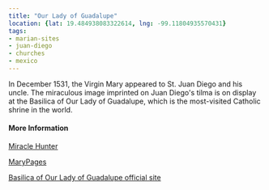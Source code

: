 ```yaml
---
title: "Our Lady of Guadalupe"
location: {lat: 19.484938083322614, lng: -99.11804935570431}
tags:
- marian-sites
- juan-diego
- churches
- mexico
---
```


In December 1531, the Virgin Mary appeared to St. Juan Diego and his uncle.  The miraculous image imprinted on Juan Diego's tilma is on display at the Basilica of Our Lady of Guadalupe, which is the most-visited Catholic shrine in the world.

#### More Information

[Miracle Hunter](https://www.miraclehunter.com/marian_apparitions/approved_apparitions/guadalupe/index.html)

[MaryPages](https://www.marypages.com/guadalupe-(mexico).html)

[Basilica of Our Lady of Guadalupe official site](https://virgendeguadalupe.org.mx/)

